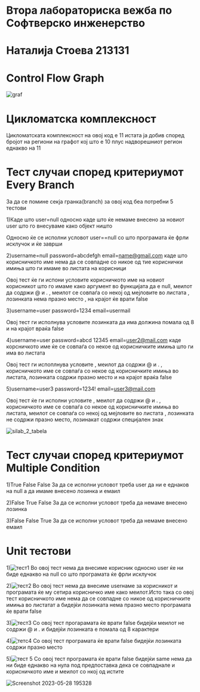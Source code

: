 # Втора лабораториска вежба по Софтверско инженерство
 # Наталија Стоева 213131

# Control Flow Graph

![graf](https://github.com/stoevan/SI_2023_lab2_213131/assets/108935768/a901cd28-5b73-4338-b05b-d72db45ef801)


# Цикломатска комплексност

Цикломатската комплексност на овој код е 11 истата ја добив според бројот на региони на графот кој што е  10 плус надворешниот регион  еднакво на  11


# Тест случаи според критериумот Every Branch

За да се помине секја гранка(branch) за овој код беа потребни 5 тестови

1)Каде што user=null односно каде што ќе немаме внесено за новиот user што го внесуваме како објект ништо

Односно ќе се исполни условот user==null со што програмата ќе фрли исклучок и ќе заврши

 2)username=null   password=abcdefgh     email=name@gmail.com каде што корисничкото име нема да се совпадне со никое од тие кориснички имиња што ги имаме во листата на корисници

Овој тест ќе ги испони условите корисничкото име на новиот корисникот што го имаме како аргумент во функцијата да е null, меилот да содржи @ и . , меилот  се совпаѓа со некој од мејловите во листата , лозинката нема празно место , на крајот ќе врати false

 3)username=user password=1234 email=usermail

Овој тест  ги исполнува условите лозинката да има должина помала од 8 и на крајот враќа false

 4)username=user password=abcd 12345 email=user2@mail.com  каде корсничкото име ќе се совпаѓа со некое од корисничките имиња што ги има во листата

Овој тест ги испоплнува условите , меилот да содржи @ и .  , корисничкото име  се совпаѓа со некое од корисничките имиња во листата, лозинката содржи празно место и на крајот враќа false

 5)username=user3 password=1234! email=user3@mail.com 

Овој тест ќе ги исполни условите , меилот да содржи @ и .  , корисничкото име  се совпаѓа со некое од корисничките имиња во листата, меилот  се совпаѓа со некој од мејловите во листата , лозинката не содржи празно место, лозинакат содржи специјален знак

![silab_2_tabela](https://github.com/stoevan/SI_2023_lab2_213131/assets/108935768/6c4e8021-d5b2-4666-8c1e-a1a506f20b5c)



# Тест случаи според критериумот  Multiple Condition
 
 1)True False False 
За да се исполни условот треба user да ни е еднаков на null a да имаме внесено лозинка и емаил

2)False True False
За да се исполни условот треба да немаме внесено лозинка

3)False False True
За да се исполни условот треба да немаме внесено емаил





# Unit тестови 

1)![тест1](https://github.com/stoevan/SI_2023_lab2_213131/assets/108935768/2b6e865e-920b-4d8e-acc9-fb53876bf851)
Во овој тест нема да внесиме корисник односно user ќе ни биде еднакво на null со што програмата ќе фрли исклучок

2)![тест2](https://github.com/stoevan/SI_2023_lab2_213131/assets/108935768/72eb4c76-4b09-4869-987e-54ce0ba75090)
Во овој тест нема да внесиме userнаме за корисникот и програмата ќе му сетира корисничко име како меилот.Исто така со овој тест корисничкото име нема да се 
совпадне со никое од корисничките имиња во листатат а бидејќи лозинката нема празно место програмата ќе врати false

3)![тест3](https://github.com/stoevan/SI_2023_lab2_213131/assets/108935768/df65d57a-ac68-4480-8dac-e75c73a71807)
Со овој тест прогарамата ќе врати  false бидејќи меилот не содржи @ и . и бидејќи лозинката е помала од 8 карактери

4)![тетс4](https://github.com/stoevan/SI_2023_lab2_213131/assets/108935768/f94cf6bd-99a6-43e8-873f-1bc380b0d94e)
Со овој тест програмата ќе врати false бидејќи лозинката содржи празно место

5)![тест 5](https://github.com/stoevan/SI_2023_lab2_213131/assets/108935768/6305eeef-de4c-423b-a32c-480d49c5d3b6)
Со овој тест програмата ќе врати false бидејќи same нема да ни биде еднакво на нула под предпоставка дека се совпаднале и корисничкото име и меилот со нкој од истите


![Screenshot 2023-05-28 195328](https://github.com/stoevan/SI_2023_lab2_213131/assets/108935768/5708259d-8564-4fb5-9aee-6111eca5361e)



